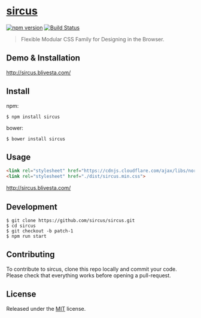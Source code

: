 # [sircus](http://sircus.blivesta.com)

[![npm version](https://img.shields.io/npm/v/sircus.svg?style=flat)](https://www.npmjs.com/package/sircus)
[![Build Status](https://img.shields.io/travis/sircus/sircus/master.svg?style=flat)](https://travis-ci.org/sircus/sircus)

> Flexible Modular CSS Family for Designing in the Browser.

## Demo & Installation
http://sircus.blivesta.com/

## Install

npm:
```
$ npm install sircus
```

bower:
```
$ bower install sircus
```

## Usage
```html
<link rel="stylesheet" href="https://cdnjs.cloudflare.com/ajax/libs/normalize/3.0.3/normalize.min.css">
<link rel="stylesheet" href="./dist/sircus.min.css">
```
http://sircus.blivesta.com/

## Development
```
$ git clone https://github.com/sircus/sircus.git
$ cd sircus
$ git checkout -b patch-1
$ npm run start
```


## Contributing

To contribute to sircus, clone this repo locally and commit your code.
Please check that everything works before opening a pull-request.


## License
Released under the [MIT](https://github.com/sircus/license/blob/master/LICENSE) license.
